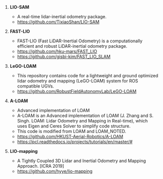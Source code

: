 

1. **LIO-SAM**
   * A real-time lidar-inertial odometry package. 
   * https://github.com/TixiaoShan/LIO-SAM

2. **FAST-LIO**
   * FAST-LIO (Fast LiDAR-Inertial Odometry) is a computationally efficient and robust LiDAR-inertial odometry package.
   * https://github.com/hku-mars/FAST_LIO
   * https://github.com/gisbi-kim/FAST_LIO_SLAM
  
3. **LeGO-LOAM**
   * This repository contains code for a lightweight and ground optimized lidar odometry and mapping (LeGO-LOAM) system for ROS compatible UGVs.
   * https://github.com/RobustFieldAutonomyLab/LeGO-LOAM
  
4. **A-LOAM**
   * Advanced implementation of LOAM
   * A-LOAM is an Advanced implementation of LOAM (J. Zhang and S. Singh. LOAM: Lidar Odometry and Mapping in Real-time), which uses Eigen and Ceres Solver to simplify code structure.
   * This code is modified from LOAM and LOAM_NOTED.
   * https://github.com/HKUST-Aerial-Robotics/A-LOAM
   * https://pcl.readthedocs.io/projects/tutorials/en/master/#
  
5. **LIO-mapping**
   * A Tightly Coupled 3D Lidar and Inertial Odometry and Mapping Approach. [ICRA 2019]
   * https://github.com/hyye/lio-mapping
